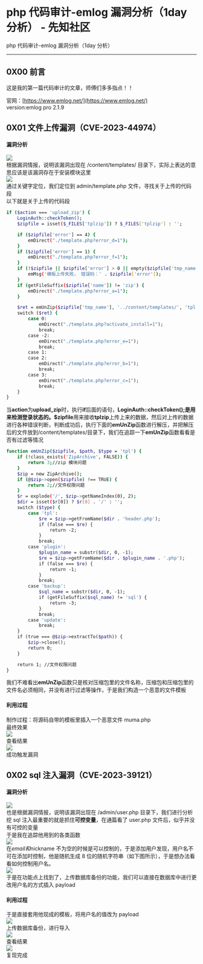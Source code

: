

# php 代码审计-emlog 漏洞分析（1day 分析） - 先知社区

php 代码审计-emlog 漏洞分析（1day 分析）

- - -

## 0X00 前言

这是我的第一篇代码审计的文章，师傅们多多指点！！

官网：[https://www.emlog.net/](https://www.emlog.net/)  
version:emlog pro 2.1.9

## 0X01 文件上传漏洞（CVE-2023-44974）

#### 漏洞分析

[![](assets/1707953998-550c871fb86ea7a582c7c30f3b840022.png)](https://xzfile.aliyuncs.com/media/upload/picture/20240204192249-ba5ccc82-c34f-1.png)  
根据漏洞情报，说明该漏洞出现在 /content/templates/ 目录下，实际上表达的意思应该是该漏洞存在于安装模块这里  
[![](assets/1707953998-f82062084241081f0c61049f51c81c37.png)](https://xzfile.aliyuncs.com/media/upload/picture/20240204204525-446ae5a2-c35b-1.png)  
通过关键字定位，我们定位到 admin/template.php 文件，寻找关于上传的代码段  
以下就是关于上传的代码段

```bash
if ($action === 'upload_zip') {
    LoginAuth::checkToken();
    $zipfile = isset($_FILES['tplzip']) ? $_FILES['tplzip'] : '';

    if ($zipfile['error'] == 4) {
        emDirect("./template.php?error_d=1");
    }
    if ($zipfile['error'] == 1) {
        emDirect("./template.php?error_f=1");
    }
    if (!$zipfile || $zipfile['error'] > 0 || empty($zipfile['tmp_name'])) {
        emMsg('模板上传失败， 错误码：' . $zipfile['error']);
    }
    if (getFileSuffix($zipfile['name']) != 'zip') {
        emDirect("./template.php?error_a=1");
    }

    $ret = emUnZip($zipfile['tmp_name'], '../content/templates/', 'tpl');
    switch ($ret) {
        case 0:
            emDirect("./template.php?activate_install=1");
            break;
        case -2:
            emDirect("./template.php?error_e=1");
            break;
        case 1:
        case 2:
            emDirect("./template.php?error_b=1");
            break;
        case 3:
            emDirect("./template.php?error_c=1");
            break;
    }
}
```

当**action**为**upload\_zip**时，执行**if**后面的语句，**LoginAuth::checkToken();**是用来检测登录状态的。**$zipfile**用来接收**tplzip**上传上来的数据，然后对上传的数据进行各种错误判断，判断成功后，执行下面的**emUnZip**函数进行解压，并把解压后的文件放到/content/templates/目录下，我们在追踪一下**emUnZip**函数看看是否有过滤等情况

```bash
function emUnZip($zipfile, $path, $type = 'tpl') {
    if (!class_exists('ZipArchive', FALSE)) {
        return 3;//zip 模块问题
    }
    $zip = new ZipArchive();
    if (@$zip->open($zipfile) !== TRUE) {
        return 2;//文件权限问题
    }
    $r = explode('/', $zip->getNameIndex(0), 2);
    $dir = isset($r[0]) ? $r[0] . '/' : '';
    switch ($type) {
        case 'tpl':
            $re = $zip->getFromName($dir . 'header.php');
            if (false === $re) {
                return -2;
            }
            break;
        case 'plugin':
            $plugin_name = substr($dir, 0, -1);
            $re = $zip->getFromName($dir . $plugin_name . '.php');
            if (false === $re) {
                return -1;
            }
            break;
        case 'backup':
            $sql_name = substr($dir, 0, -1);
            if (getFileSuffix($sql_name) != 'sql') {
                return -3;
            }
            break;
        case 'update':
            break;
    }
    if (true === @$zip->extractTo($path)) {
        $zip->close();
        return 0;
    }

    return 1; //文件权限问题
}
```

我们不难看出**emUnZip**函数只是核对压缩包里的文件名称，压缩包和压缩包里的文件名必须相同，并没有进行过滤等操作，于是我们构造一个恶意的文件模板

#### 利用过程

制作过程：将源码自带的模板里插入一个恶意文件 muma.php  
最终效果  
[![](assets/1707953998-f24c0b538b244bb1a0c1ba3c18164172.png)](https://xzfile.aliyuncs.com/media/upload/picture/20240205123225-8fbce6d4-c3df-1.png)  
查看结果  
[![](assets/1707953998-2bb2d30d668545bd28142697108de7d4.png)](https://xzfile.aliyuncs.com/media/upload/picture/20240205123246-9cbe5aca-c3df-1.png)  
成功触发漏洞

## 0X02 sql 注入漏洞（CVE-2023-39121）

#### 漏洞分析

[![](assets/1707953998-df521aea727fd1770b53f7a9832089ca.png)](https://xzfile.aliyuncs.com/media/upload/picture/20240205123542-0582d202-c3e0-1.png)  
也是根据漏洞情报，说明该漏洞出现在 /admin/user.php 目录下，我们进行分析  
挖 sql 注入最重要的就是抓住**可控变量**，在通篇看了 user.php 文件后，似乎并没有可控的变量  
于是我在追踪他用到的各类函数  
[![](assets/1707953998-d7b09fbade63331a58502a7e936f4d51.png)](https://xzfile.aliyuncs.com/media/upload/picture/20240205162213-aa69b9ba-c3ff-1.png)  
在$email 和$nickname 不为空的时候是可以控制的，于是添加用户发现，用户名不可在添加时控制，他是随机生成 8 位的随机字符串（如下图所示），于是想办法看看如何控制用户名。  
[![](assets/1707953998-3643291c929a6f74b428f8558824d5cf.png)](https://xzfile.aliyuncs.com/media/upload/picture/20240205163804-e12d2728-c401-1.png)  
于是在功能点上找到了，上传数据库备份的功能，我们可以直接在数据库中进行更改用户名的方式插入 payload

#### 利用过程

于是直接套用他现成的模板，将用户名的值改为 payload  
[![](assets/1707953998-079aa023e1dc87031f079654aa0c94a7.png)](https://xzfile.aliyuncs.com/media/upload/picture/20240205165215-dc62d38a-c403-1.png)  
上传数据库备份，进行导入  
[![](assets/1707953998-612e1e4cd582a8513400eddcbe626250.png)](https://xzfile.aliyuncs.com/media/upload/picture/20240205164610-029af088-c403-1.png)  
查看结果  
[![](assets/1707953998-3231e5a5b65bd5ce3f9c02dc0f2a0d1f.png)](https://xzfile.aliyuncs.com/media/upload/picture/20240205165238-ea3cd442-c403-1.png)  
复现完成
